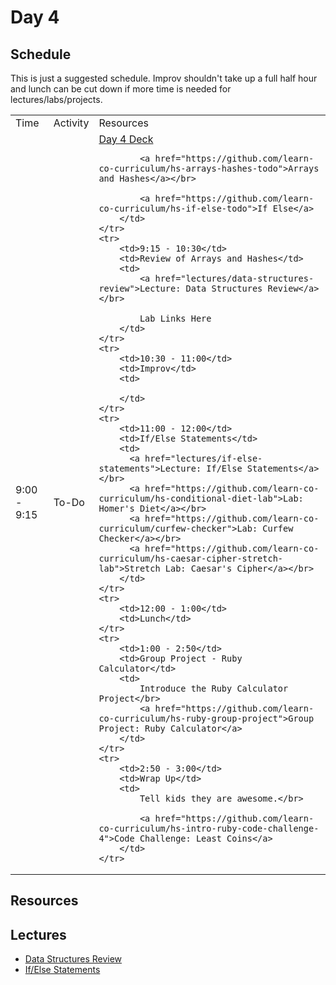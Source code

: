 # Day 4

## Schedule

This is just a suggested schedule. Improv shouldn't take up a full half hour and lunch can be cut down if more time is needed for lectures/labs/projects.

<table>
    <tr>
        <td>Time</td>
        <td>Activity</td>
        <td>Resources</td>
    </tr>
    <tr>
        <td>9:00 - 9:15</td>
        <td>To-Do</td>
        <td>
            <a href="https://docs.google.com/presentation/d/1qCYRks3hYRcXla9FNjf7zIljL9c3hZucpa6OBM2HJnY/edit#slide=id.p">Day 4 Deck</a></br>

            <a href="https://github.com/learn-co-curriculum/hs-arrays-hashes-todo">Arrays and Hashes</a></br>

            <a href="https://github.com/learn-co-curriculum/hs-if-else-todo">If Else</a>
        </td>
    </tr>
    <tr>
        <td>9:15 - 10:30</td>
        <td>Review of Arrays and Hashes</td>
        <td>
            <a href="lectures/data-structures-review">Lecture: Data Structures Review</a></br>
            
            Lab Links Here
        </td>
    </tr>
    <tr>
        <td>10:30 - 11:00</td>
        <td>Improv</td>
        <td>

        </td>
    </tr>
    <tr>
        <td>11:00 - 12:00</td>
        <td>If/Else Statements</td>
        <td>
          <a href="lectures/if-else-statements">Lecture: If/Else Statements</a></br>
          <a href="https://github.com/learn-co-curriculum/hs-conditional-diet-lab">Lab: Homer's Diet</a></br>
          <a href="https://github.com/learn-co-curriculum/curfew-checker">Lab: Curfew Checker</a></br>
          <a href="https://github.com/learn-co-curriculum/hs-caesar-cipher-stretch-lab">Stretch Lab: Caesar's Cipher</a></br>
        </td>
    </tr>
    <tr>
        <td>12:00 - 1:00</td>
        <td>Lunch</td>
    </tr>
    <tr>
        <td>1:00 - 2:50</td>
        <td>Group Project - Ruby Calculator</td>
        <td>
            Introduce the Ruby Calculator Project</br>
            <a href="https://github.com/learn-co-curriculum/hs-ruby-group-project">Group Project: Ruby Calculator</a>
        </td>
    </tr>
    <tr>
        <td>2:50 - 3:00</td>
        <td>Wrap Up</td>
        <td>
            Tell kids they are awesome.</br>

            <a href="https://github.com/learn-co-curriculum/hs-intro-ruby-code-challenge-4">Code Challenge: Least Coins</a>
        </td>
    </tr>
</table>


## Resources


## Lectures

- [Data Structures Review](lectures/data-structures-review)
- [If/Else Statements](lectures/if-else-statements)